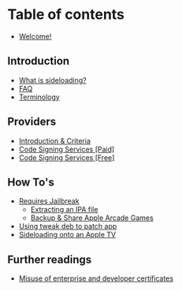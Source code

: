 # Table of contents

* [Welcome!](README.md)

## Introduction

* [What is sideloading?](introduction/what-is-sideloading.md)
* [FAQ](introduction/faq.md)
* [Terminology](introduction/terminology.md)

## Providers

* [Introduction & Criteria](providers/introduction-1.md)
* [Code Signing Services \[Paid\]](providers/code-signing-services.md)
* [Code Signing Services \[Free\]](providers/code-signing-services-free.md)

## How To's

* [Requires Jailbreak](how-tos/requires-jailbreak/README.md)
  * [Extracting an IPA file](how-tos/requires-jailbreak/extracting-an-ipa-file-jailbreak-required.md)
  * [Backup & Share Apple Arcade Games](how-tos/requires-jailbreak/backup-and-share-apple-arcade-games.md)
* [Using tweak deb to patch app](how-tos/using-tweak-deb-to-patch-app.md)
* [Sideloading onto an Apple TV](how-tos/sideloading-onto-an-apple-tv.md)

## Further readings

* [Misuse of enterprise and developer certificates](https://www.theiphonewiki.com/wiki/Misuse_of_enterprise_and_developer_certificates)

